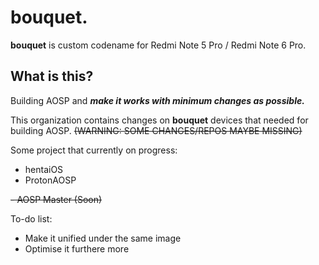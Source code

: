 # **bouquet**.
  **bouquet** is custom codename for Redmi Note 5 Pro / Redmi Note 6 Pro.

## What is this?
Building AOSP and ***make it works with minimum changes as possible.***

This organization contains changes on **bouquet** devices that needed for building AOSP. ~~(WARNING: SOME CHANGES/REPOS MAYBE MISSING)~~

Some project that currently on progress:
 - hentaiOS
 - ProtonAOSP
 
  ~~- AOSP Master (Soon)~~

To-do list:
 - Make it unified under the same image
 - Optimise it furthere more
